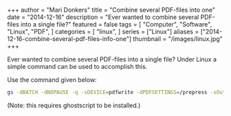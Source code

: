 +++
author = "Mari Donkers"
title = "Combine several PDF-files into one"
date = "2014-12-16"
description = "Ever wanted to combine several PDF-files into a single file?"
featured = false
tags = [
    "Computer",
    "Software",
    "Linux",
    "PDF",
]
categories = [
    "linux",
]
series = ["Linux"]
aliases = ["2014-12-16-combine-several-pdf-files-info-one"]
thumbnail = "/images/linux.jpg"
+++

Ever wanted to combine several PDF-files into a single file? Under Linux a simple command can be used to accomplish this.
<!--more-->

Use the command given below:

``` bash
gs -dBATCH -dNOPAUSE -q -sDEVICE=pdfwrite -dPDFSETTINGS=/prepress -sOutputFile=output.pdf input1.pdf input2.pdf
```

(Note: this requires ghostscript to be installed.)
